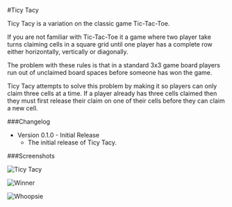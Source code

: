 #Ticy Tacy

Ticy Tacy is a variation on the classic game Tic-Tac-Toe. 

If you are not familiar with Tic-Tac-Toe it a game where two player take turns claiming cells in a square grid until one player has a complete row either horizontally, vertically or diagonally.

The problem with these rules is that in a standard 3x3 game board players run out of unclaimed board spaces before someone has won the game. 

Ticy Tacy attempts to solve this problem by making it so players can only claim three cells at a time. If a player already has three cells claimed then they must first release their claim on one of their cells before they can claim a new cell. 

###Changelog
* Version 0.1.0 - Initial Release
    * The initial release of Ticy Tacy.
    
###Screenshots

![Ticy Tacy](http://i.imgur.com/Zbo7seH.png)

![Winner](http://i.imgur.com/MYGkZxU.png)

![Whoopsie](http://i.imgur.com/XvWGepq.png)